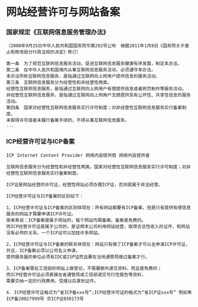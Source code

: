 # 网站经营许可与网站备案

### 国家规定《互联网信息服务管理办法》
    
    （2000年9月25日中华人民共和国国务院令第292号公布　根据2011年1月8日《国务院关于废止和修改部分行政法规的决定》修订）
    
    第一条　为了规范互联网信息服务活动，促进互联网信息服务健康有序发展，制定本办法。
    第二条　在中华人民共和国境内从事互联网信息服务活动，必须遵守本办法。
    本办法所称互联网信息服务，是指通过互联网向上网用户提供信息的服务活动。
    第三条　互联网信息服务分为经营性和非经营性两类。
    经营性互联网信息服务，是指通过互联网向上网用户有偿提供信息或者网页制作等服务活动。
    非经营性互联网信息服务，是指通过互联网向上网用户无偿提供具有公开性、共享性信息的服务活动。
    第四条　国家对经营性互联网信息服务实行许可制度；对非经营性互联网信息服务实行备案制度。
    未取得许可或者未履行备案手续的，不得从事互联网信息服务。
    ...
    
### ICP经营许可证与ICP备案

    ICP Internet Content Provider 网络内容提供商 网络内容提供者
    
    互联网信息服务分为经营性和非经营性两类。国家对经营性互联网信息服务实行许可制度；对非经营性互联网信息服务实行备案制度。
    
    ICP证是网站经营的许可证，经营性网站必须办理ICP证，否则就属于非法经营。
    
    ICP经营许可证与ICP备案的区别如下：

    1、ICP经营许可证与ICP备案的区别体现在：所有网站都要有ICP备案，但是只有提供有偿信息服务的网站才需要申请ICP许可证。
    简单来说：ICP备案是属于网站的，每个网站均需备案。备案是免费的。
    而ICP经营许可证是属于公司的，是证明本公司利用网站经营，取得合法性收入的证件，和网站没有必然的关系。一个ICP证可以加挂许多网站。

    2、ICP经营许可证与ICP备案的联系体现在：网站只有做了ICP备案才可以去申请ICP许可证，
    并且，ICP备案必须以公司名义申请，
    提供服务器的单位必须有IDC或ISP证而且要在当地通管局做过备案才行。
    
    3、ICP备案需在工信部的网站上做登记，不需要额外递交资料，而且是免费的；
    而ICP经营许可证必须直接在省通管局或工信部递交可行性报告等资料，
    需要交纳一定的行政费用，受理以后拿到证件。
    
    4. ICP经营许可证格式为“省ICP备xxx号”;ICP经营许可证的格式为“省ICP证xxx号” 例如粤ICP备20027999号 京ICP证030173号
